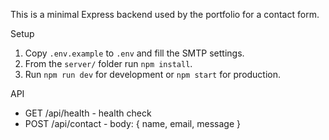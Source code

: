 This is a minimal Express backend used by the portfolio for a contact form.

Setup

1. Copy `.env.example` to `.env` and fill the SMTP settings.
2. From the `server/` folder run `npm install`.
3. Run `npm run dev` for development or `npm start` for production.

API

- GET /api/health - health check
- POST /api/contact - body: { name, email, message }
